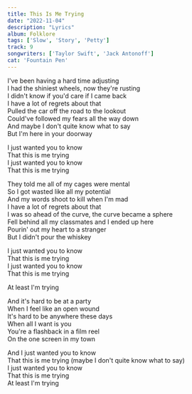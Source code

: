 ```yaml
---
title: This Is Me Trying
date: "2022-11-04"
description: "Lyrics"
album: Folklore
tags: ['Slow', 'Story', 'Petty']
track: 9
songwriters: ['Taylor Swift', 'Jack Antonoff']
cat: 'Fountain Pen'
---
```

<p className="verse-one">
I've been having a hard time adjusting <br />
I had the shiniest wheels, now they're rusting <br />
I didn't know if you'd care if I came back <br />
I have a lot of regrets about that <br />
Pulled the car off the road to the lookout <br />
Could've followed my fears all the way down <br />
And maybe I don't quite know what to say <br />
But I'm here in your doorway <br />
</p>
<p className="chorus">
I just wanted you to know <br />
That this is me trying <br />
I just wanted you to know <br />
That this is me trying <br />
</p>
<p className="verse-two">
They told me all of my cages were mental <br />
So I got wasted like all my potential <br />
And my words shoot to kill when I'm mad <br />
I have a lot of regrets about that <br />
I was so ahead of the curve, the curve became a sphere <br />
Fell behind all my classmates and I ended up here <br />
Pourin' out my heart to a stranger <br />
But I didn't pour the whiskey <br />
</p>
<p className="chorus">
I just wanted you to know <br />
That this is me trying <br />
I just wanted you to know <br />
That this is me trying <br />
</p>
<p className="post-chorus">
At least I'm trying <br />
</p>
<p className="bridge">
And it's hard to be at a party <br />
When I feel like an open wound <br />
It's hard to be anywhere these days <br />
When all I want is you <br />
You're a flashback in a film reel <br />
On the one screen in my town <br />
</p>
<p className="chorus">
And I just wanted you to know <br />
That this is me trying (maybe I don't quite know what to say) <br />
I just wanted you to know <br />
That this is me trying <br />
At least I'm trying <br />
</p>
